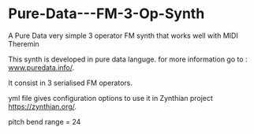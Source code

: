 # Pure-Data---FM-3-Op-Synth
A Pure Data very simple 3 operator FM synth that works well with MIDI Theremin

This synth is developed in pure data languge. for more information go to : www.puredata.info/. 

It consist in 3 serialised FM operators.

yml file gives configuration options to use it in Zynthian project https://zynthian.org/. 

pitch bend range = 24
